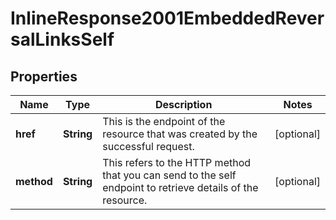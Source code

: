 
# InlineResponse2001EmbeddedReversalLinksSelf

## Properties
Name | Type | Description | Notes
------------ | ------------- | ------------- | -------------
**href** | **String** | This is the endpoint of the resource that was created by the successful request.  |  [optional]
**method** | **String** | This refers to the HTTP method that you can send to the self endpoint to retrieve details of the resource.  |  [optional]



